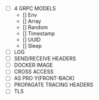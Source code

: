 - [ ] 4 GRPC MODELS
    - [] Env
    - [] Array
    - [] Random
    - [] Timestamp
    - [] UUID
    - [] Sleep
- [ ] LOG
- [ ] SEND/RECEIVE HEADERS
- [ ] DOCKER IMAGE
- [ ] CROSS ACCESS
- [ ] AS PRO Y(FRONT-BACK)
- [ ] PROPAGATE TRACING HEADERS
- [ ] TLS